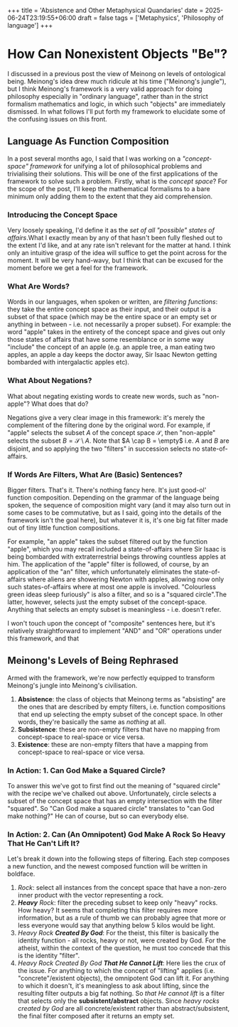 +++
title = 'Absistence and Other Metaphysical Quandaries'
date = 2025-06-24T23:19:55+06:00
draft = false
tags = ['Metaphysics', 'Philosophy of language']
+++
# How Can Nonexistent Objects "Be"?
I discussed in a previous post the view of Meinong on levels of ontological being. Meinong's idea drew much ridicule at his time ("Meinong's jungle"), but I think Meinong's framework is a very valid approach for doing philosophy especially in "ordinary language", rather than in the strict formalism mathematics and logic, in which such "objects" are immediately dismissed. In what follows I'll put forth my framework to elucidate some of the confusing issues on this front.

## Language As Function Composition
In a post several months ago, I said that I was working on a *"concept-space" framework* for unifying a lot of philosophical problems and trivialising their solutions. This will be one of the first applications of the framework to solve such a problem. Firstly, what is the *concept space*? For the scope of the post, I'll keep the mathematical formalisms to a bare minimum only adding them to the extent that they aid comprehension.

### Introducing the Concept Space 
Very loosely speaking, I'd define it as the *set of all "possible" states of affairs*.What I exactly mean by any of that hasn't been fully fleshed out to the extent I'd like, and at any rate isn't relevant for the matter at hand. I think only an intuitive grasp of the idea will suffice to get the point across for the moment. It will be very hand-wavy, but I think that can be excused for the moment before we get a feel for the framework.

### What Are Words?
Words in our languages, when spoken or written, are *filtering functions*: they take the entire concept space as their input, and their output is a subset of that space (which may be the entire space or an empty set or anything in between - i.e. not necessarily a proper subset). For example: the word "apple" takes in the entirety of the concept space and gives out only those states of affairs that have some resemblance or in some way "include" the concept of an apple (e.g. an apple tree, a man eating two apples, an apple a day keeps the doctor away, Sir Isaac Newton getting bombarded with intergalactic apples etc).

### What About Negations?
What about negating existing words to create new words, such as "non-apple"? What does that do?

Negations give a very clear image in this framework: it's merely the complement of the filtering done by the original word. For example, if "apple" selects the subset $A$ of the concept space $\mathcal{S}$, then "non-apple" selects the subset $B = \mathcal{S} \setminus A$. Note that $A \cap B = \empty$ i.e. $A$ and $B$ are disjoint, and so applying the two "filters" in succession selects no state-of-affairs.

### If Words Are Filters, What Are (Basic) Sentences?
Bigger filters. That's it. There's nothing fancy here. It's just good-ol' function composition. Depending on the grammar of the language being spoken, the sequence of composition might vary (and it may also turn out in some cases to be commutative, but as I said, going into the details of the framework isn't the goal here), but whatever it is, it's one big fat filter made out of tiny little function compositions. 

For example, "an apple" takes the subset filtered out by the function "apple", which you may recall included a state-of-affairs where Sir Isaac is being bombarded with extraterrestrial beings throwing countless apples at him. The application of the "apple" filter is followed, of course, by an application of the "an" filter, which unfortunately eliminates the state-of-affairs where aliens are showering Newton with apples, allowing now only such states-of-affairs where at most one apple is involved. "Colourless green ideas sleep furiously" is also a filter, and so is a "squared circle".The latter, however, selects just the empty subset of the concept-space. Anything that selects an empty subset is meaningless - i.e. doesn't refer.

I won't touch upon the concept of "composite" sentences here, but it's relatively straightforward to implement "AND" and "OR" operations under this framework, and that


## Meinong's Levels of Being Rephrased
Armed with the framework, we're now perfectly equipped to transform Meinong's jungle into Meinong's civilisation. 

1. **Absistence**: the class of objects that Meinong terms as "absisting" are the ones that are described by empty filters, i.e. function compositions that end up selecting the empty subset of the concept space. In other words, they're basically the same as *nothing* at all.
2. **Subsistence**: these are non-empty filters that have no mapping from concept-space to real-space or vice versa.
3. **Existence**: these are non-empty filters that have a mapping from concept-space to real-space or vice versa.

### In Action: 1. Can God Make a Squared Circle?
To answer this we've got to first find out the meaning of "squared circle" with the recipe we've chalked out above. Unfortunately, circle selects a subset of the concept space that has an empty intersection with the filter "squared". So "Can God make a squared circle" translates to "can God make nothing?" He can of course, but so can everybody else. 

### In Action: 2. Can (An Omnipotent) God Make A Rock So Heavy That He Can't Lift It?
Let's break it down into the following steps of filtering. Each step composes a new function, and the newest composed function will be written in boldface.

1. *Rock*: select all instances from the concept space that have a non-zero inner product with the vector representing a rock.
2. ***Heavy** Rock*: filter the preceding subset to keep only "heavy" rocks. How heavy? It seems that completing this filter requires more information, but as a rule of thumb we can probably agree that more or less everyone would say that anything below 5 kilos would be light.
3. *Heavy Rock **Created By God***: For the theist, this filter is basically the identity function - all rocks, heavy or not, were created by God. For the atheist, within the context of the question, he must too concede that this is the identity "filter".
4. *Heavy Rock Created By God **That He Cannot Lift***: Here lies the crux of the issue. For anything to which the concept of "lifting" applies (i.e. "concrete"/existent objects), the omnipotent God can lift it. For anything to which it doesn't, it's meaningless to ask about lifting, since the resulting filter outputs a big fat nothing. So *that He cannot lift* is a filter that selects only the **subsistent/abstract** objects. Since *heavy rocks created by God* are all concrete/existent rather than abstract/subsistent, the final filter composed after it returns an empty set. 
